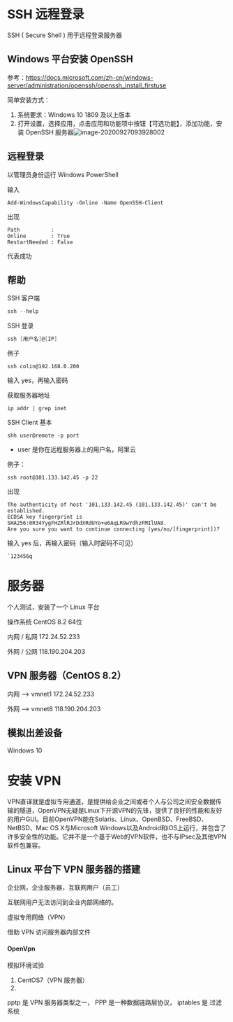 





# SSH 远程登录

SSH ( Secure Shell ) 用于远程登录服务器

## Windows 平台安装 OpenSSH

参考：https://docs.microsoft.com/zh-cn/windows-server/administration/openssh/openssh_install_firstuse

简单安装方式：

1. 系统要求：Windows 10 1809 及以上版本
2. 打开设置，选择应用，点击应用和功能项中按钮【可选功能】，添加功能，安装 OpenSSH 服务器![image-20200927093928002](C:\Users\24568\AppData\Roaming\Typora\typora-user-images\image-20200927093928002.png)

## 远程登录

以管理员身份运行 Windows PowerShell

输入

```
Add-WindowsCapability -Online -Name OpenSSH-Client
```

出现

```
Path          :
Online        : True
RestartNeeded : False
```

代表成功

## 帮助

SSH 客户端

```powershell
ssh --help
```

SSH 登录

```powershell
ssh [用户名]@[IP]
```

例子

```
ssh colin@192.168.0.200
```

输入 yes，再输入密码



获取服务器地址

```
ip addr | grep inet
```

SSH Client 基本

```
shh user@remote -p port
```

- user 是你在远程服务器上的用户名，阿里云 

例子：

```
ssh root@101.133.142.45 -p 22
```
出现

```
The authenticity of host '101.133.142.45 (101.133.142.45)' can't be established.
ECDSA key fingerprint is SHA256:0R34YygFHZRlRJrDdXRdUYo+e6AqLR9wYdhzFMIlUA8.
Are you sure you want to continue connecting (yes/no/[fingerprint])? 
```
输入 yes 后，再输入密码（输入时密码不可见）

```
`123456q
```



# 服务器

个人测试，安装了一个 Linux 平台

操作系统 CentOS 8.2 64位

内网 / 私网 172.24.52.233

外网 / 公网 118.190.204.203



## VPN 服务器（CentOS 8.2）

内网 --> vmnet1 172.24.52.233

外网 --> vmnet8 118.190.204.203

## 模拟出差设备

Windows 10



# 安装 VPN

VPN直译就是虚拟专用通道，是提供给企业之间或者个人与公司之间安全数据传输的隧道，OpenVPN无疑是Linux下开源VPN的先锋，提供了良好的性能和友好的用户GUI。目前OpenVPN能在Solaris、Linux、OpenBSD、FreeBSD、NetBSD、Mac OS X与Microsoft Windows以及Android和iOS上运行，并包含了许多安全性的功能。它并不是一个基于Web的VPN软件，也不与IPsec及其他VPN软件包兼容。

## Linux 平台下 VPN 服务器的搭建

企业网，企业服务器，互联网用户（员工）

互联网用户无法访问到企业内部网络的。

虚拟专用网络（VPN）

借助 VPN 访问服务器内部文件

#### OpenVpn



模拟环境试验

1. CentOS7（VPN 服务器）
2. 



pptp 是 VPN 服务器类型之一， PPP 是一种数据链路层协议， iptables 是 过滤系统